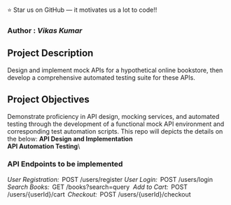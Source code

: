 
:star: Star us on GitHub — it motivates us a lot to code!!
### Author : _Vikas Kumar_

## Project Description 
Design and implement mock APIs for a hypothetical online bookstore, then develop a comprehensive automated testing suite for these APIs.
## Project Objectives 
Demonstrate proficiency in API design, mocking services, and automated testing through the development of a functional mock API environment and corresponding test automation scripts. This repo will depicts the details on the below:
 **API Design and Implementation**\
 **API Automation Testing**\

### API Endpoints to be implemented 

 ⁠*User Registration:* ⁠ POST /users/register 
 ⁠*User Login:* ⁠ POST /users/login ⁠
 ⁠*Search Books:* ⁠ GET /books?search=query ⁠
 ⁠*Add to Cart:* ⁠ POST /users/{userId}/cart ⁠
 ⁠*Checkout:* ⁠ POST /users/{userId}/checkout 
